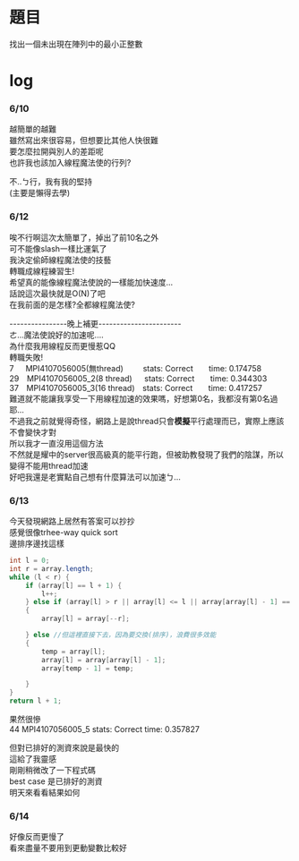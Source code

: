 # 題目
找出一個未出現在陣列中的最小正整數
# log
### 6/10
越簡單的越難  
雖然寫出來很容易，但想要比其他人快很難  
要怎麼拉開與別人的差距呢  
也許我也該加入線程魔法使的行列?  

不..ㄅ行，我有我的堅持  
(主要是懶得去學)  

### 6/12
唉不行啊這次太簡單了，掉出了前10名之外  
可不能像slash一樣比運氣了  
我決定偷師線程魔法使的技藝  
轉職成線程練習生!  
希望真的能像線程魔法使說的一樣能加快速度...  
話說這次最快就是O(N)了吧  
在我前面的是怎樣?全都線程魔法使?  

----------------晚上補更-----------------------  
ㄜ...魔法使說好的加速呢....  
為什麼我用線程反而更慢惹QQ  
轉職失敗!  
7&emsp;&ensp;MPI4107056005(無thread)&ensp;&emsp;&emsp;stats: Correct&emsp;&emsp;time: 0.174758   
29&emsp;MPI4107056005_2(8 thread)&nbsp;&nbsp;&emsp;stats: Correct&emsp;&emsp;time: 0.344303     
37&emsp;MPI4107056005_3(16 thread)&emsp;stats: Correct&emsp;&emsp;time: 0.417257   
難道就不能讓我享受一下用線程加速的效果嗎，好想第0名，我都沒有第0名過耶...     
不過我之前就覺得奇怪，網路上是說thread只會**模擬**平行處理而已，實際上應該不會變快才對  
所以我才一直沒用這個方法  
不然就是耀中的server很高級真的能平行跑，但被助教發現了我們的陰謀，所以變得不能用thread加速  
好吧我還是老實點自己想有什麼算法可以加速ㄅ...   

### 6/13
今天發現網路上居然有答案可以抄抄  
感覺很像trhee-way quick sort  
邊排序邊找這樣  
```java
int l = 0;
int r = array.length; 
while (l < r) {
	if (array[l] == l + 1) {
		l++;
	} else if (array[l] > r || array[l] <= l || array[array[l] - 1] == array[l])
	{
		array[l] = array[--r];

	} else //但這裡直接下去，因為要交換(排序)，浪費很多效能
	{
		temp = array[l];
		array[l] = array[array[l] - 1];
		array[temp - 1] = temp;

	}
}
return l + 1;
```
果然很慘  
44   MPI4107056005_5    stats: Correct    time: 0.357827  

但對已排好的測資來說是最快的  
這給了我靈感  
剛剛稍微改了一下程式碼  
best case 是已排好的測資  
明天來看看結果如何  

### 6/14
好像反而更慢了  
看來盡量不要用到更動變數比較好  



